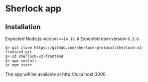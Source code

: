 # Sherlock app
## Installation

Expected Node.js version `>=14.18.0`
Expected npm version `8.3.0`

```
$> git clone https://github.com/sherlock-protocol/sherlock-v2-frontend.git
$> cd sherlock-v2-frontend
$> npm install
$> npm start
```

The app will be available at http://localhost:3000
